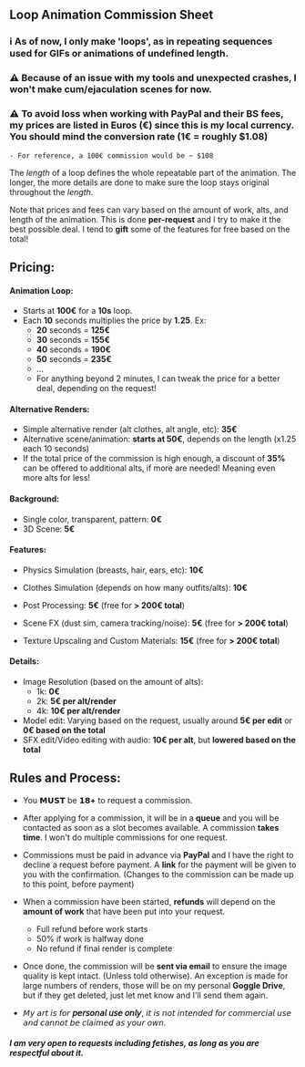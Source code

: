 ## Loop Animation Commission Sheet

### ℹ️ As of now, I only make **'loops'**, as in repeating sequences used for GIFs or animations of undefined length.

### ⚠️ Because of an issue with my tools and unexpected crashes, I won't make cum/ejaculation scenes for now.

### ⚠️ To avoid loss when working with PayPal and their BS fees, my prices are listed in Euros (€) since this is my local currency. You should mind the conversion rate (1€ = roughly $1.08)
	- For reference, a 100€ commission would be ~ $108

The *length* of a loop defines the whole repeatable part of the animation. The longer, the more details are done to make sure the loop stays original throughout the *length*.

Note that prices and fees can vary based on the amount of work, alts, and length of the animation. This is done **per-request** and I try to make it the best possible deal. I tend to **gift** some of the features for free based on the total!

## Pricing:

#### Animation Loop:
- Starts at **100€** for a **10s** loop.
- Each **10** seconds multiplies the price by **1.25**. Ex:
	- **20** seconds = **125€**
	- **30** seconds = **155€**
	- **40** seconds = **190€**
	- **50** seconds = **235€**
	- ...
	- For anything beyond 2 minutes, I can tweak the price for a better deal, depending on the request!
		
#### Alternative Renders:
- Simple alternative render (alt clothes, alt angle, etc): **35€**
- Alternative scene/animation: **starts at 50€**, depends on the length (x1.25 each 10 seconds)
- If the total price of the commission is high enough, a discount of **35%** can be offered to additional alts, if more are needed! Meaning even more alts for less!

#### Background:
- Single color, transparent, pattern: **0€**
- 3D Scene: **5€**

#### Features:
- Physics Simulation (breasts, hair, ears, etc): **10€**
- Clothes Simulation (depends on how many outfits/alts): **10€**

- Post Processing: **5€** (free for **> 200€ total**)
- Scene FX (dust sim, camera tracking/noise): **5€** (free for **> 200€ total**)
- Texture Upscaling and Custom Materials: **15€** (free for **> 200€ total**)

#### Details:
- Image Resolution (based on the amount of alts):
	- 1k: **0€**
	- 2k: **5€ per alt/render**
	- 4k: **10€ per alt/render** 
- Model edit: Varying based on the request, usually around **5€ per edit** or **0€ based on the total**
- SFX edit/Video editing with audio: **10€ per alt**, but **lowered based on the total**

## Rules and Process:
- You **𝗠𝗨𝗦𝗧** be **𝟭𝟴+** to request a commission.

- After applying for a commission, it will be in a **queue** and you will be contacted as soon as a slot becomes available. A commission **takes time**. I won't do multiple commissions for one request.

- Commissions must be paid in advance via **PayPal** and I have the right to decline a request before payment. A **link** for the payment will be given to you with the confirmation. (Changes to the commission can be made up to this point, before payment)

- When a commission have been started, **refunds** will depend on the **amount of work** that have been put into your request.
	- Full refund before work starts
	- 50% if work is halfway done
	- No refund if final render is complete

- Once done, the commission will be **sent via email** to ensure the image quality is kept intact. (Unless told otherwise). An exception is made for large numbers of renders, those will be on my personal **Goggle Drive**, but if they get deleted, just let met know and I'll send them again.

- 𝘔𝘺 𝘢𝘳𝘵 𝘪𝘴 𝘧𝘰𝘳 **𝘱𝘦𝘳𝘴𝘰𝘯𝘢𝘭 𝘶𝘴𝘦 𝘰𝘯𝘭𝘺**, 𝘪𝘵 𝘪𝘴 𝘯𝘰𝘵 𝘪𝘯𝘵𝘦𝘯𝘥𝘦𝘥 𝘧𝘰𝘳 𝘤𝘰𝘮𝘮𝘦𝘳𝘤𝘪𝘢𝘭 𝘶𝘴𝘦 𝘢𝘯𝘥 𝘤𝘢𝘯𝘯𝘰𝘵 𝘣𝘦 𝘤𝘭𝘢𝘪𝘮𝘦𝘥 𝘢𝘴 𝘺𝘰𝘶𝘳 𝘰𝘸𝘯.

##### I am very open to requests including *fetishes*, as long as you are respectful about it.
